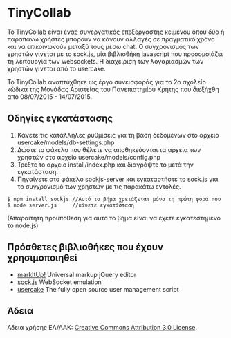 # TinyCollab

To TinyCollab είναι ένας συνεργατικός επεξεργαστής κειμένου όπου δύο ή παραπάνω χρήστες μπορούν να κάνουν αλλαγές σε πραγματικό χρόνο και να επικοινωνούν μεταξύ τους μέσω chat.
Ο συγχρονισμός των χρηστών γίνεται με το sock.js, μία βιβλιοθήκη javascript που προσoμοιάζει τη λειτουργία των websockets. 
Η διαχείριση των λογαριασμών των χρηστών γίνεται από το usercake.  

Το TinyCollab αναπτύχθηκε ως έργο συνεισφοράς για το 2ο σχολείο κώδικα της Μονάδας Αριστείας του Πανεπιστημίου Κρήτης που διεξήχθη από 08/07/2015 - 14/07/2015. 


## Οδηγίες εγκατάστασης

1. Κάνετε τις κατάλληλες ρυθμίσεις για τη βάση δεδομένων στο αρχείο usercake/models/db-settings.php
2. Δώστε το φάκελο που θέλετε να αποθηκεύονται τα αρχεία των χρηστών στο αρχείο usercake/models/config.php 
3. Τρέξτε το αρχειο install/index.php και διαγράψτε το μετά την εγκατάσταση. 
4. Πηγαίνετε στο φάκελο sockjs-server και εγκαταστήστε το sock.js για το συγχρονισμό των χρηστών με τις παρακάτω εντολές. 

```
$ npm install sockjs //Αυτό το βήμα χρειάζεται μόνο τη πρώτη φορά που 
$ node server.js     //κάνετε εγκατάσταση
```

(Απαραίτητη προϋπόθεση για αυτό το βήμα είναι να έχετε εγκατεστημένο το node.js)

## Πρόσθετες βιβλιοθήκες που έχουν χρησιμοποιηθεί
* [markItUp!](http://markitup.jaysalvat.com/home/) Universal markup jQuery editor
* [sock.js](https://github.com/sockjs) WebSocket emulation
* [usercake](http://usercake.com/) The fully open source user management script   

## Άδεια  
Άδεια χρήσης ΕΛ/ΛΑΚ: [Creative Commons Attribution 3.0 License](https://creativecommons.org/licenses/by/3.0/).  



